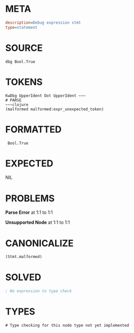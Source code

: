 # META
~~~ini
description=Debug expression stmt
type=statement
~~~
# SOURCE
~~~roc
dbg Bool.True
~~~
# TOKENS
~~~text
KwDbg UpperIdent Dot UpperIdent ~~~
# PARSE
~~~clojure
(malformed malformed:expr_unexpected_token)
~~~
# FORMATTED
~~~roc
 Bool.True
~~~
# EXPECTED
NIL
# PROBLEMS
**Parse Error**
at 1:1 to 1:1

**Unsupported Node**
at 1:1 to 1:1

# CANONICALIZE
~~~clojure
(Stmt.malformed)
~~~
# SOLVED
~~~clojure
; No expression to type check
~~~
# TYPES
~~~roc
# Type checking for this node type not yet implemented
~~~
